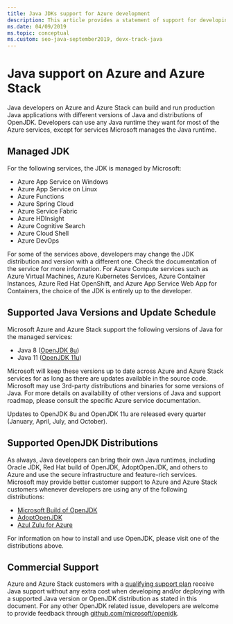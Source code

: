 ```yaml
---
title: Java JDKs support for Azure development
description: This article provides a statement of support for developing and running Java applications on Azure and Azure Stack.
ms.date: 04/09/2019
ms.topic: conceptual
ms.custom: seo-java-september2019, devx-track-java
---
```


# Java support on Azure and Azure Stack

Java developers on Azure and Azure Stack can build and run production Java applications with different versions of Java and distributions of OpenJDK. Developers can use any Java runtime they want for most of the Azure services, except for services Microsoft manages the Java runtime. 

## Managed JDK

For the following services, the JDK is managed by Microsoft:

* Azure App Service on Windows
* Azure App Service on Linux
* Azure Functions
* Azure Spring Cloud
* Azure Service Fabric
* Azure HDInsight
* Azure Cognitive Search
* Azure Cloud Shell
* Azure DevOps

For some of the services above, developers may change the JDK distribution and version with a different one. Check the documentation of the service for more information. For Azure Compute services such as Azure Virtual Machines, Azure Kubernetes Services, Azure Container Instances, Azure Red Hat OpenShift, and Azure App Service Web App for Containers, the choice of the JDK is entirely up to the developer.

## Supported Java Versions and Update Schedule

Microsoft Azure and Azure Stack support the following versions of Java for the managed services:

* Java 8 ([OpenJDK 8u](https://wiki.openjdk.java.net/display/jdk8u)) 
* Java 11 ([OpenJDK 11u](https://wiki.openjdk.java.net/display/JDKUpdates/JDK11u))

Microsoft will keep these versions up to date across Azure and Azure Stack services for as long as there are updates available in the source code. Microsoft may use 3rd-party distributions and binaries for some versions of Java. For more details on availability of other versions of Java and support roadmap, please consult the specific Azure service documentation.

Updates to OpenJDK 8u and OpenJDK 11u are released every quarter (January, April, July, and October).

## Supported OpenJDK Distributions

As always, Java developers can bring their own Java runtimes, including Oracle JDK, Red Hat build of OpenJDK, AdoptOpenJDK, and others to Azure and use the secure infrastructure and feature-rich services. Microsoft may provide better customer support to Azure and Azure Stack customers whenever developers are using any of the following distributions:

* [Microsoft Build of OpenJDK](https://www.microsoft.com/openjdk)
* [AdoptOpenJDK](https://www.adoptopenjdk.net)
* [Azul Zulu for Azure](https://www.azul.com/downloads/azure-only/zulu/)

For information on how to install and use OpenJDK, please visit one of the distributions above.

## Commercial Support

Azure and Azure Stack customers with a [qualifying support plan](https://azure.microsoft.com/en-ca/support/plans/) receive Java support without any extra cost when developing and/or deploying with a supported Java version or OpenJDK distribution as stated in this document. For any other OpenJDK related issue, developers are welcome to provide feedback through [github.com/microsoft/openjdk](https://github.com/microsoft/openjdk).
